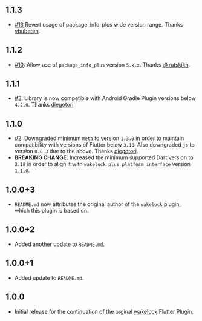 ## 1.1.3
* [#13](https://github.com/fluttercommunity/wakelock_plus/pull/13) Revert usage of package_info_plus wide version range. Thanks [vbuberen](https://github.com/vbuberen).

## 1.1.2
* [#10](https://github.com/fluttercommunity/wakelock_plus/pull/10): Allow use of `package_info_plus` version `5.x.x`. Thanks [dkrutskikh](https://github.com/dkrutskikh).

## 1.1.1
* [#3](https://github.com/fluttercommunity/wakelock_plus/pull/3): Library is now compatible with Android Gradle Plugin versions below `4.2.0`. Thanks [diegotori](https://github.com/diegotori).

## 1.1.0

* [#2](https://github.com/fluttercommunity/wakelock_plus/pull/2): Downgraded minimum `meta` to version `1.3.0` in order to maintain compatibility with versions of Flutter below `3.10`. 
  Also downgraded `js` to version `0.6.3` due to the above. Thanks [diegotori](https://github.com/diegotori).
* **BREAKING CHANGE**: Increased the minimum supported Dart version to `2.18` in order to align it with `wakelock_plus_platform_interface` version `1.1.0`.

## 1.0.0+3

* `README.md` now attributes the original author of the `wakelock` plugin, which this plugin is based on.

## 1.0.0+2

* Added another update to `README.md`.

## 1.0.0+1

* Added update to `README.md`.

## 1.0.0

* Initial release for the continuation of the orginal [wakelock](https://pub.dev/packages/wakelock) Flutter Plugin. 

